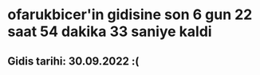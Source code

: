 # ofarukbicer'in gidisine son 6 gun 22 saat 54 dakika 33 saniye kaldi

## Gidis tarihi: 30.09.2022 :(